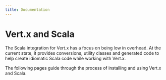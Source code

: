 ```yaml
---
title: Documentation
---
```


# Vert.x and Scala

The Scala integration for Vert.x has a focus on being low in overhead. At the current state, it provides conversions, utility classes and generated code to help create idiomatic Scala code while working with Vert.x. 

The following pages guide through the process of installing and using Vert.x and Scala.
